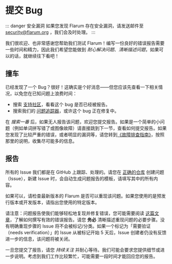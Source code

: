 # 提交 Bug

::: danger 安全漏洞
如果您发现 Flarum 存在安全漏洞，请发送邮件至 [security@flarum.org](mailto:security@flarum.org) ，我们会及时处理。
:::

我们很欢迎、也非常感谢您帮助我们测试 Flarum！编写一份良好的错误报告需要一些时间和精力，因此我们希望您能做到 *耐心解决问题*、*清晰描述问题*，如果可以的话，就继续往下看吧！

## 撞车

已经发现了一个 Bug？很好！这确实是个好消息——但您应该先查看一下相关情况，以免您在已知问题上浪费时间：

- 搜索 [支持社区](https://discuss.flarum.org/t/support)，看看这个 bug 是否已经被报告。
- 搜索我们的 [问题追踪器](https://github.com/flarum/core/issues)，或许这个 bug 正在修复中。

在 *搜索一番* 后，如果无人报告该问题，欢迎您提交报告。如果是一个简单的小问题（例如单词拼写错了或图像故障）请直接跳到下一节，查看如何提交报告。如果您发现了比较严重的错误，或者明显的漏洞等，请您转到[《故障排查指南》](troubleshoot.md)，按照那里的说明，收集尽可能多的信息。

## 报告

所有的 Issue 我们都是在 GitHub 上跟踪、处理的。请您在 [正确的仓库](https://github.com/flarum) 创建问题（Issue），新建 Issue 时，会自动生成问题报告的模板，请填写其中的所有内容。

如果可以，请检查最新版本的 Flarum 是否可以重现该问题。如果您使用的是预发行版本或开发版本，请指出您使用的特定版本。

请注意：问题报告使我们能够轻松地复现并修复错误，您可能需要阅读 [这篇文章](https://www.chiark.greenend.org.uk/~sgtatham/bugs.html)，了解如何撰写有效的错误报告。请您 **务必** 清晰描述重现问题的必要步骤。没有明确重现步骤的 Issue 将不会被标记/分类。如果一个标记为「需要验证（needs verification）」的 Issue 从被标记开始 5 天后，Issue 创建者仍没有反馈进一步的信息，该问题将被关闭。

一旦您提交了报告，请您 *持续关注* 并耐心等待。我们可能会要求您提供细节或进一步说明。考虑到我们工作比较繁忙，可能需要一段时间才能回应您的报告。
